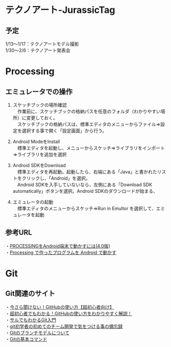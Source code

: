 # テクノアート-JurassicTag

## 予定
1/13〜1/17：テクノアートモデル撮影  
1/30〜2/6：テクノアート発表会

# Processing
## エミュレータでの操作
1. スケッチブックの場所確認  
    　作業前に、スケッチブックの格納パスを任意のフォルダ（わかりやすい場所）に変更しておく。  
    　スケッチブックの格納パスは、標準エディタのメニューからファイル⇒設定を選択する事で開く「設定画面」から行う。

2. Android ModeをInstall  
    　標準エディタを起動し、メニューからスケッチ⇒ライブラリをインポート⇒ライブラリを追加を選択
3. Android SDKをDownload  
    　標準エディタを再起動。起動したら、右端にある「Java」と書かれたリストをクリックし、「Android」を選択。  
    　Android SDKを入手していないなら、左側にある「Download SDK automatically」ボタンを選択。Android SDKのダウンロードが始まる、
4. エミュレータの起動  
    　標準エディタのメニューからスケッチ⇒Run in Emultor
を選択して、エミュレータを起動

## 参考URL
・[PROCESSINGをAndroid端末で動かすには(4.0版)](http://mslabo.sakura.ne.jp/WordPress/make/processing%E3%80%80%E9%80%86%E5%BC%95%E3%81%8D%E3%83%AA%E3%83%95%E3%82%A1%E3%83%AC%E3%83%B3%E3%82%B9/processing%E3%82%92android%E7%AB%AF%E6%9C%AB%E3%81%A7%E5%8B%95%E3%81%8B%E3%81%99%E3%81%AB%E3%81%AF4-0%E7%89%88/)  
・[Processing で作ったプログラムを Android で動かす](http://www2.kobe-u.ac.jp/~tnishida/course/2013/programming/android.htm)  

# Git

## Git関連のサイト
・[今さら聞けない！GitHubの使い方【超初心者向け】](https://techacademy.jp/magazine/6235)  
・[超初心者でもわかる！GitHubの使い方をわかりやすく解説！](https://www.sejuku.net/blog/73468)  
・[サルでもわかるGit入門](https://backlog.com/ja/git-tutorial/)  
・[git初学者の初めてのチーム開発で気をつける事の備忘録](https://qiita.com/shh-nkmr/items/fde133cbdfa5f0092be1#comments)  
・[Gitのブランチモデルについて](https://qiita.com/okuderap/items/0b57830d2f56d1d51692)  
・[Gitの基本コマンド](https://qiita.com/konweb/items/621722f67fdd8f86a017)  

